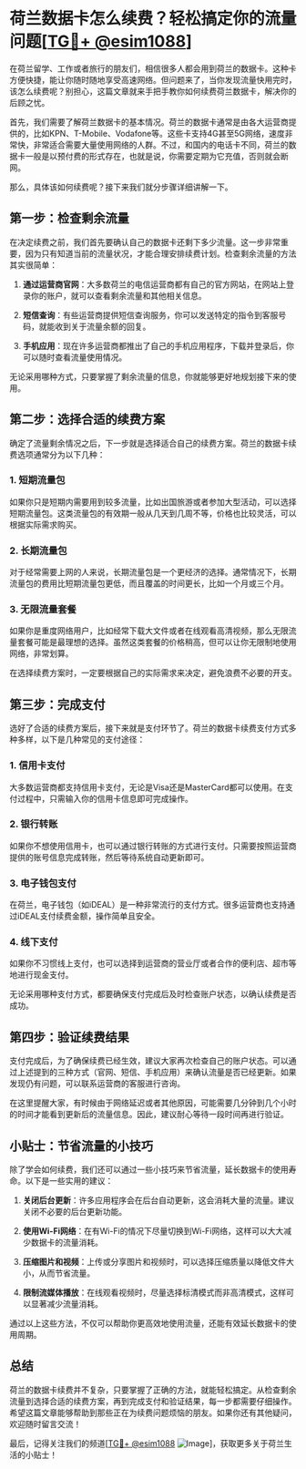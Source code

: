 # 荷兰数据卡怎么续费？轻松搞定你的流量问题[[TG💪+ @esim1088](https://t.me/s/esim1088)]

在荷兰留学、工作或者旅行的朋友们，相信很多人都会用到荷兰的数据卡。这种卡方便快捷，能让你随时随地享受高速网络。但问题来了，当你发现流量快用完时，该怎么续费呢？别担心，这篇文章就来手把手教你如何续费荷兰数据卡，解决你的后顾之忧。

首先，我们需要了解荷兰数据卡的基本情况。荷兰的数据卡通常是由各大运营商提供的，比如KPN、T-Mobile、Vodafone等。这些卡支持4G甚至5G网络，速度非常快，非常适合需要大量使用网络的人群。不过，和国内的电话卡不同，荷兰的数据卡一般是以预付费的形式存在，也就是说，你需要定期为它充值，否则就会断网。

那么，具体该如何续费呢？接下来我们就分步骤详细讲解一下。

## 第一步：检查剩余流量

在决定续费之前，我们首先要确认自己的数据卡还剩下多少流量。这一步非常重要，因为只有知道当前的流量状况，才能合理安排续费计划。检查剩余流量的方法其实很简单：

1. **通过运营商官网**：大多数荷兰的电信运营商都有自己的官方网站，在网站上登录你的账户，就可以查看剩余流量和其他相关信息。
   
2. **短信查询**：有些运营商提供短信查询服务，你可以发送特定的指令到客服号码，就能收到关于流量余额的回复。

3. **手机应用**：现在许多运营商都推出了自己的手机应用程序，下载并登录后，你可以随时查看流量使用情况。

无论采用哪种方式，只要掌握了剩余流量的信息，你就能够更好地规划接下来的使用。

## 第二步：选择合适的续费方案

确定了流量剩余情况之后，下一步就是选择适合自己的续费方案。荷兰的数据卡续费选项通常分为以下几种：

### 1. **短期流量包**
   如果你只是短期内需要用到较多流量，比如出国旅游或者参加大型活动，可以选择短期流量包。这类流量包的有效期一般从几天到几周不等，价格也比较灵活，可以根据实际需求购买。

### 2. **长期流量包**
   对于经常需要上网的人来说，长期流量包是一个更经济的选择。通常情况下，长期流量包的费用比短期流量包更低，而且覆盖的时间更长，比如一个月或三个月。

### 3. **无限流量套餐**
   如果你是重度网络用户，比如经常下载大文件或者在线观看高清视频，那么无限流量套餐可能是最理想的选择。虽然这类套餐的价格稍高，但可以让你无限制地使用网络，非常划算。

在选择续费方案时，一定要根据自己的实际需求来决定，避免浪费不必要的开支。

## 第三步：完成支付

选好了合适的续费方案后，接下来就是支付环节了。荷兰的数据卡续费支付方式多种多样，以下是几种常见的支付途径：

### 1. **信用卡支付**
   大多数运营商都支持信用卡支付，无论是Visa还是MasterCard都可以使用。在支付过程中，只需输入你的信用卡信息即可完成操作。

### 2. **银行转账**
   如果你不想使用信用卡，也可以通过银行转账的方式进行支付。只需要按照运营商提供的账号信息完成转账，然后等待系统自动更新即可。

### 3. **电子钱包支付**
   在荷兰，电子钱包（如iDEAL）是一种非常流行的支付方式。很多运营商也支持通过iDEAL支付续费金额，操作简单且安全。

### 4. **线下支付**
   如果你不习惯线上支付，也可以选择到运营商的营业厅或者合作的便利店、超市等地进行现金支付。

无论采用哪种支付方式，都要确保支付完成后及时检查账户状态，以确认续费是否成功。

## 第四步：验证续费结果

支付完成后，为了确保续费已经生效，建议大家再次检查自己的账户状态。可以通过上述提到的三种方式（官网、短信、手机应用）来确认流量是否已经更新。如果发现仍有问题，可以联系运营商的客服进行咨询。

在这里提醒大家，有时候由于网络延迟或者其他原因，可能需要几分钟到几个小时的时间才能看到更新后的流量信息。因此，建议耐心等待一段时间再进行验证。

## 小贴士：节省流量的小技巧

除了学会如何续费，我们还可以通过一些小技巧来节省流量，延长数据卡的使用寿命。以下是一些实用的建议：

1. **关闭后台更新**：许多应用程序会在后台自动更新，这会消耗大量的流量。建议关闭不必要的后台更新功能。

2. **使用Wi-Fi网络**：在有Wi-Fi的情况下尽量切换到Wi-Fi网络，这样可以大大减少数据卡的流量消耗。

3. **压缩图片和视频**：上传或分享图片和视频时，可以选择压缩质量以降低文件大小，从而节省流量。

4. **限制流媒体播放**：在线观看视频时，尽量选择标清模式而非高清模式，这样可以显著减少流量消耗。

通过以上这些方法，不仅可以帮助你更高效地使用流量，还能有效延长数据卡的使用周期。

## 总结

荷兰的数据卡续费并不复杂，只要掌握了正确的方法，就能轻松搞定。从检查剩余流量到选择合适的续费方案，再到完成支付和验证结果，每一步都需要仔细操作。希望这篇文章能够帮助到那些正在为续费问题烦恼的朋友。如果你还有其他疑问，欢迎随时留言交流！

最后，记得关注我们的频道[[TG💪+ @esim1088](https://t.me/s/esim1088) ![Image](https://i.postimg.cc/4NQfJmqS/Snipaste-2025-05-13-00-14-12.png)]，获取更多关于荷兰生活的小贴士！